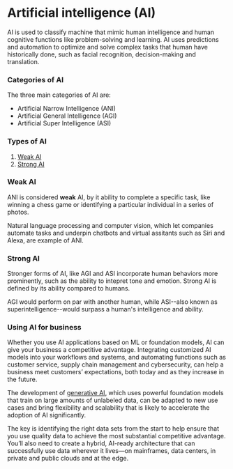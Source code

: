 # Artificial intelligence (AI)

AI is used to classify machine that mimic human intelligence and human cognitive functions like problem-solving and learning. AI uses predictions and automation to optimize and solve complex tasks that human have historically done, such as facial recognition, decision-making and translation.


### Categories of AI

The three main categories of AI are:

- Artificial Narrow Intelligence (ANI)
- Artificial General Intelligence (AGI)
- Artificial Super Intelligence (ASI)


### Types of AI

1. [Weak AI](#weak-ai)
2. [Strong AI](#strong-ai)


### Weak AI

ANI is considered **weak** AI, by it ability to complete a specific task, like winning a chess game or identifying a particular individual in a series of photos. 

Natural language processing and computer vision, which let companies automate tasks and underpin chatbots and virtual assitants such as Siri and Alexa, are example of ANI.


### Strong AI

Stronger forms of AI, like AGI and ASI incorporate human behaviors more prominently, such as the ability to intepret tone and emotion. Strong AI is defined by its ability compared to humans.

AGI would perform on par with another human, while ASI--also known as superintelligence--would surpass a human's intelligence and ability.


### Using AI for business

Whether you use AI applications based on ML or foundation models, AI can give your business a competitive advantage. Integrating customized AI models into your workflows and systems, and automating functions such as customer service, supply chain management and cybersecurity, can help a business meet customers’ expectations, both today and as they increase in the future.


The development of [generative AI](https://), which uses powerful foundation models that train on large amounts of unlabeled data, can be adapted to new use cases and bring flexibility and scalability that is likely to accelerate the adoption of AI significantly.

The key is identifying the right data sets from the start to help ensure that you use quality data to achieve the most substantial competitive advantage. You’ll also need to create a hybrid, AI-ready architecture that can successfully use data wherever it lives—on mainframes, data centers, in private and public clouds and at the edge.